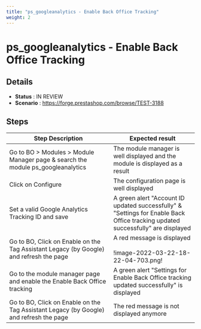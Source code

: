 ```yaml
---
title: "ps_googleanalytics - Enable Back Office Tracking"
weight: 2
---
```


# ps_googleanalytics - Enable Back Office Tracking
## Details
* **Status** : IN REVIEW
* **Scenario** : https://forge.prestashop.com/browse/TEST-3188

## Steps
| Step Description | Expected result |
| ----- | ----- |
| Go to BO > Modules > Module Manager page & search the module ps_googleanalytics | The module manager is well displayed and the module is displayed as a result |
| Click on Configure | The configuration page is well displayed |
| Set a valid Google Analytics Tracking ID and save | A green alert "Account ID updated successfully" & "Settings for Enable Back Office tracking updated successfully" are displayed |
| Go to BO, Click on Enable on the Tag Assistant Legacy (by Google) and refresh the page | A red message is displayed<br><br>!image-2022-03-22-18-22-04-703.png! |
| Go to the module manager page and enable the Enable Back Office tracking | A green alert "Settings for Enable Back Office tracking updated successfully" is displayed |
| Go to BO, Click on Enable on the Tag Assistant Legacy (by Google) and refresh the page | The red message is not displayed anymore |
